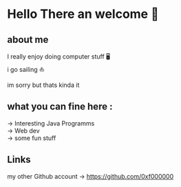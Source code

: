 # Hello There an welcome   👾

## about me 

I really enjoy doing computer stuff 🖥 <br>
i go sailing ⛵️ <br> 
 
im sorry but thats kinda it

## what you can fine here :

-> Interesting Java Programms <br>
-> Web dev <br> 
-> some fun stuff <br> 

## Links

my other Github account -> https://github.com/0xf000000








<!--
**MargaleConsulting/MargaleConsulting** is a ✨ _special_ ✨ repository because its `README.md` (this file) appears on your GitHub profile.

Here are some ideas to get you started:

- 🔭 I’m currently working on ...
- 🌱 I’m currently learning ...
- 👯 I’m looking to collaborate on ...
- 🤔 I’m looking for help with ...
- 💬 Ask me about ...
- 📫 How to reach me: ...
- 😄 Pronouns: ...
- ⚡ Fun fact: ...
-->
